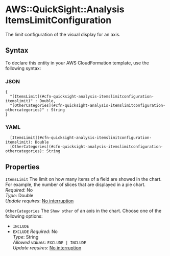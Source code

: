 # AWS::QuickSight::Analysis ItemsLimitConfiguration<a name="aws-properties-quicksight-analysis-itemslimitconfiguration"></a>

The limit configuration of the visual display for an axis\.

## Syntax<a name="aws-properties-quicksight-analysis-itemslimitconfiguration-syntax"></a>

To declare this entity in your AWS CloudFormation template, use the following syntax:

### JSON<a name="aws-properties-quicksight-analysis-itemslimitconfiguration-syntax.json"></a>

```
{
  "[ItemsLimit](#cfn-quicksight-analysis-itemslimitconfiguration-itemslimit)" : Double,
  "[OtherCategories](#cfn-quicksight-analysis-itemslimitconfiguration-othercategories)" : String
}
```

### YAML<a name="aws-properties-quicksight-analysis-itemslimitconfiguration-syntax.yaml"></a>

```
  [ItemsLimit](#cfn-quicksight-analysis-itemslimitconfiguration-itemslimit): Double
  [OtherCategories](#cfn-quicksight-analysis-itemslimitconfiguration-othercategories): String
```

## Properties<a name="aws-properties-quicksight-analysis-itemslimitconfiguration-properties"></a>

`ItemsLimit`  <a name="cfn-quicksight-analysis-itemslimitconfiguration-itemslimit"></a>
The limit on how many items of a field are showed in the chart\. For example, the number of slices that are displayed in a pie chart\.  
*Required*: No  
*Type*: Double  
*Update requires*: [No interruption](https://docs.aws.amazon.com/AWSCloudFormation/latest/UserGuide/using-cfn-updating-stacks-update-behaviors.html#update-no-interrupt)

`OtherCategories`  <a name="cfn-quicksight-analysis-itemslimitconfiguration-othercategories"></a>
The `Show other` of an axis in the chart\. Choose one of the following options:  
+  `INCLUDE` 
+  `EXCLUDE` 
*Required*: No  
*Type*: String  
*Allowed values*: `EXCLUDE | INCLUDE`  
*Update requires*: [No interruption](https://docs.aws.amazon.com/AWSCloudFormation/latest/UserGuide/using-cfn-updating-stacks-update-behaviors.html#update-no-interrupt)